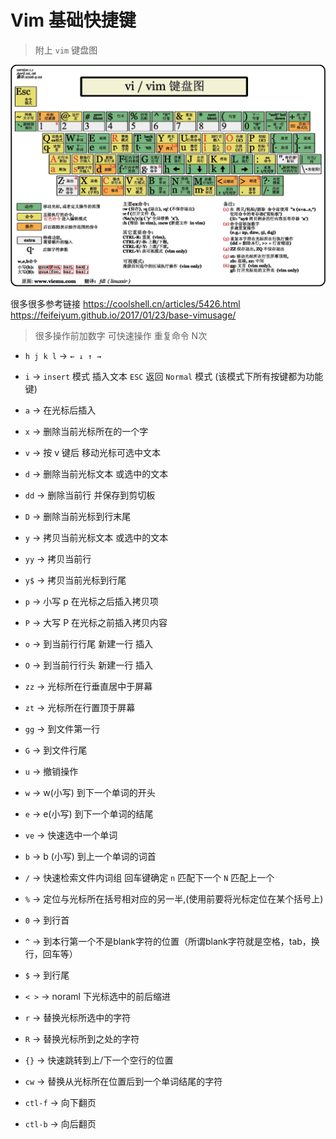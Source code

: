 # Vim 基础快捷键

> 附上 `vim` 键盘图

![](../media/vim.jpg)

很多很多参考链接 https://coolshell.cn/articles/5426.html  https://feifeiyum.github.io/2017/01/23/base-vimusage/

> 很多操作前加数字 可快速操作 重复命令 N次

- `h j k l` -> `← ↓ ↑ →`

- `i` -> `insert` 模式 插入文本 `ESC` 返回 `Normal` 模式 (该模式下所有按键都为功能键)

- `a` -> 在光标后插入

- `x` -> 删除当前光标所在的一个字

- `v` -> 按 v 键后 移动光标可选中文本

- `d` -> 删除当前光标文本 或选中的文本

- `dd` -> 删除当前行 并保存到剪切板

- `D` -> 删除当前光标到行末尾

- `y` -> 拷贝当前光标文本 或选中的文本

- `yy` -> 拷贝当前行

- `y$` -> 拷贝当前光标到行尾

- `p` -> 小写 p 在光标之后插入拷贝项

- `P` -> 大写 P 在光标之前插入拷贝内容

- `o` -> 到当前行行尾 新建一行 插入

- `O` -> 到当前行行头 新建一行 插入

- `zz` ->  光标所在行垂直居中于屏幕

- `zt` ->  光标所在行置顶于屏幕

- `gg` -> 到文件第一行

- `G` -> 到文件行尾

- `u` -> 撤销操作

- `w` -> w(小写) 到下一个单词的开头

- `e` -> e(小写) 到下一个单词的结尾

- `ve` -> 快速选中一个单词

- `b` -> b (小写) 到上一个单词的词首

- `/` -> 快速检索文件内词组 回车键确定 `n` 匹配下一个 `N` 匹配上一个

- `%` -> 定位与光标所在括号相对应的另一半,(使用前要将光标定位在某个括号上)

- `0` -> 到行首

- `^` -> 到本行第一个不是blank字符的位置（所谓blank字符就是空格，tab，换行，回车等）

- `$` -> 到行尾

- `< >` -> noraml 下光标选中的前后缩进

- `r` -> 替换光标所选中的字符

- `R` -> 替换光标所到之处的字符

- `{}` -> 快速跳转到上/下一个空行的位置

- `cw` -> 替换从光标所在位置后到一个单词结尾的字符

- `ctl-f` -> 向下翻页

- `ctl-b` -> 向后翻页



